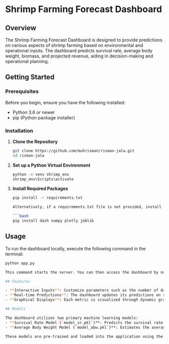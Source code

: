# Shrimp Farming Forecast Dashboard

## Overview

The Shrimp Farming Forecast Dashboard is designed to provide predictions on various aspects of shrimp farming based on environmental and operational inputs. The dashboard predicts survival rate, average body weight, biomass, and projected revenue, aiding in decision-making and operational planning.

## Getting Started

### Prerequisites

Before you begin, ensure you have the following installed:
- Python 3.6 or newer
- pip (Python package installer)

### Installation

1. **Clone the Repository**

   ```bash
   git clone https://github.com/muhrisman/risman-jala.git
   cd risman-jala

2. **Set up a Python Virtual Environment**
   ```bash
   python -m venv shrimp_env
   shrimp_env\Scripts\activate

3. **Install Required Packages**
   ```bash
   pip install -r requirements.txt

   Alternatively, if a requirements.txt file is not provided, install the dependencies directly:

   ```bash
   pip install dash numpy plotly joblib

## Usage

To run the dashboard locally, execute the following command in the terminal:

```bash
python app.py

This command starts the server. You can then access the dashboard by navigating to http://127.0.0.1:8050/ in your web browser.

## Features

- **Interactive Inputs**: Customize parameters such as the number of days until harvest, seed count, pond area, feed quantity, and various environmental conditions directly through the interface.
- **Real-time Predictions**: The dashboard updates its predictions on survival rates, body weight, biomass, and revenue in real-time as input parameters are adjusted.
- **Graphical Displays**: Each metric is visualized through dynamic graphs that adjust according to the input changes, allowing for immediate visual analysis and decision-making.

## Models

The dashboard utilizes two primary machine learning models:
- **Survival Rate Model (`model_sr.pkl`)**: Predicts the survival rate of shrimp based on environmental factors and farming practices over time.
- **Average Body Weight Model (`model_abw.pkl`)**: Estimates the average body weight of shrimp throughout the farming cycle.

These models are pre-trained and loaded into the application using the `joblib` library. Ensure that these model files are located in the project directory or appropriately link to their paths in the script.

